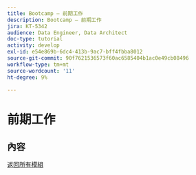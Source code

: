 ```yaml
---
title: Bootcamp — 前期工作
description: Bootcamp — 前期工作
jira: KT-5342
audience: Data Engineer, Data Architect
doc-type: tutorial
activity: develop
exl-id: e54e869b-6dc4-413b-9ac7-bff4fbba8012
source-git-commit: 90f7621536573f60ac6585404b1ac0e49cb08496
workflow-type: tm+mt
source-wordcount: '11'
ht-degree: 9%

---
```


# 前期工作

## 內容


[返回所有模組](./overview.md)
